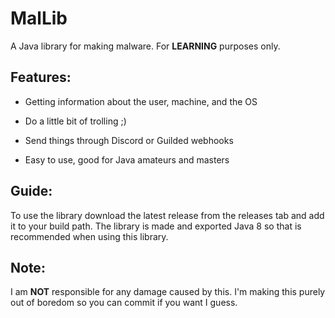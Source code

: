 
# MalLib


A Java library for making malware. For **LEARNING** purposes only.


## Features:

- Getting information about the user, machine, and the OS

- Do a little bit of trolling ;)

- Send things through Discord or Guilded webhooks

- Easy to use, good for Java amateurs and masters


## Guide:


To use the library download the latest release from the releases tab and add it to your build path. The library is made and exported Java 8 so that is recommended when using this library.


## Note:


I am **NOT** responsible for any damage caused by this. I'm making this purely out of boredom so you can commit if you want I guess.
